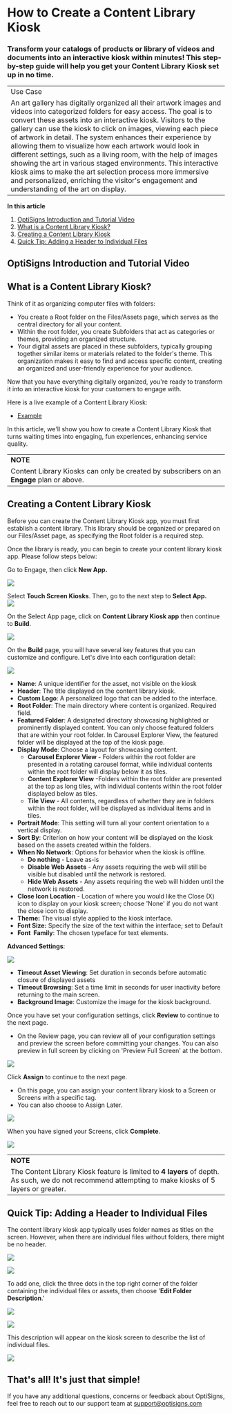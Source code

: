 # How to Create a Content Library Kiosk

### Transform your catalogs of products or library of videos and documents into an interactive kiosk within minutes! This step-by-step guide will help you get your Content Library Kiosk set up in no time.

|  |
| --- |
| Use Case |
| An art gallery has digitally organized all their artwork images and videos into categorized folders for easy access. The goal is to convert these assets into an interactive kiosk. Visitors to the gallery can use the kiosk to click on images, viewing each piece of artwork in detail. The system enhances their experience by allowing them to visualize how each artwork would look in different settings, such as a living room, with the help of images showing the art in various staged environments. This interactive kiosk aims to make the art selection process more immersive and personalized, enriching the visitor's engagement and understanding of the art on display. |

**In this article**

1. [OptiSigns Introduction and Tutorial Video](#OptiSigns)
2. [What is a Content Library Kiosk?](#What)
3. [Creating a Content Library Kiosk](#Creating)
4. [Quick Tip: Adding a Header to Individual Files](#Quick)

## OptiSigns Introduction and Tutorial Video

## What is a Content Library Kiosk?

Think of it as organizing computer files with folders:

* You create a Root folder on the Files/Assets page, which serves as the central directory for all your content.
* Within the root folder, you create Subfolders that act as categories or themes, providing an organized structure.
* Your digital assets are placed in these subfolders, typically grouping together similar items or materials related to the folder's theme. This organization makes it easy to find and access specific content, creating an organized and user-friendly experience for your audience.

Now that you have everything digitally organized, you're ready to transform it into an interactive kiosk for your customers to engage with.

Here is a live example of a Content Library Kiosk:

* [Example](https://virtualscreen.optisigns.com/#VTJGc2RHVmtYMStYM1dSMnRjKzBBb29MeFBYbnpoaTFHaDhNcStLWk4xenhTeGFHbVFnOXlSOWxpd2RxMlVUN29hc3JPZnZXaXJSQnFkUFlZbXJLaVE9PQ==)

In this article, we'll show you how to create a Content Library Kiosk that turns waiting times into engaging, fun experiences, enhancing service quality.

|  |
| --- |
| **NOTE** |
| Content Library Kiosks can only be created by subscribers on an **Engage** plan or above. |

## **Creating a Content Library Kiosk**

Before you can create the Content Library Kiosk app, you must first establish a content library. This library should be organized or prepared on our Files/Asset page, as specifying the Root folder is a required step.

Once the library is ready, you can begin to create your content library kiosk app. Please follow steps below:

Go to Engage, then click **New App.**

![](https://support.optisigns.com/hc/article_attachments/23035917641363)

Select **Touch Screen Kiosks**. Then, go to the next step to **Select App.**  
![](https://support.optisigns.com/hc/article_attachments/23696559854227)

On the Select App page, click on **Content Library Kiosk app** then continue to **Build**.

![](https://support.optisigns.com/hc/article_attachments/23696533418515)

On the **Build** page, you will have several key features that you can customize and configure. Let's dive into each configuration detail:

![](https://support.optisigns.com/hc/article_attachments/23696559863443)

* **Name**: A unique identifier for the asset, not visible on the kiosk
* **Header**: The title displayed on the content library kiosk.
* **Custom Logo**: A personalized logo that can be added to the interface.
* **Root Folder**: The main directory where content is organized. Required field.
* **Featured Folder**: A designated directory showcasing highlighted or prominently displayed content. You can only choose featured folders that are within your root folder. In Carousel Explorer View, the featured folder will be displayed at the top of the kiosk page.
* **Display Mode**: Choose a layout for showcasing content.
  + **Carousel Explorer View** - Folders within the root folder are presented in a rotating carousel format, while individual contents within the root folder will display below it as tiles.
  + **Content Explorer View** -Folders within the root folder are presented at the top as long tiles, with individual contents within the root folder displayed below as tiles.
  + **Tile View** - All contents, regardless of whether they are in folders within the root folder, will be displayed as individual items and in tiles.
* **Portrait Mode**: This setting will turn all your content orientation to a vertical display.
* **Sort By**: Criterion on how your content will be displayed on the kiosk based on the assets created within the folders.
* **When No Network**: Options for behavior when the kiosk is offline.
  + **Do nothing** - Leave as-is
  + **Disable Web Assets** - Any assets requiring the web will still be visible but disabled until the network is restored.
  + **Hide Web Assets** - Any assets requiring the web will hidden until the network is restored.
* **Close Icon Location** - Location of where you would like the Close (X) icon to display on your kiosk screen; choose 'None' if you do not want the close icon to display.
* **Theme:** The visual style applied to the kiosk interface.
* **Font Size:** Specify the size of the text within the interface; set to Default
* **Font  Family**: The chosen typeface for text elements.

**Advanced Settings**:

![](https://support.optisigns.com/hc/article_attachments/23696559863955)

* **Timeout Asset Viewing**: Set duration in seconds before automatic closure of displayed assets
* **Timeout Browsing**: Set a time limit in seconds for user inactivity before returning to the main screen.
* **Background Image**: Customize the image for the kiosk background.

Once you have set your configuration settings, click **Review** to continue to the next page.

* On the Review page, you can review all of your configuration settings and preview the screen before committing your changes. You can also preview in full screen by clicking on 'Preview Full Screen' at the bottom.

![](https://support.optisigns.com/hc/article_attachments/23696476261267)

Click **Assign** to continue to the next page.

* On this page, you can assign your content library kiosk to a Screen or Screens with a specific tag.
* You can also choose to Assign Later.

![](https://support.optisigns.com/hc/article_attachments/29266141478291)

When you have signed your Screens, click **Complete**.

![](https://support.optisigns.com/hc/article_attachments/23696476280083)

|  |
| --- |
| **NOTE** |
| The Content Library Kiosk feature is limited to **4 layers** of depth. As such, we do not recommend attempting to make kiosks of 5 layers or greater. |

## Quick Tip: Adding a Header to Individual Files

The content library kiosk app typically uses folder names as titles on the screen. However, when there are individual files without folders, there might be no header.

![](https://support.optisigns.com/hc/article_attachments/23697224834963)

![](https://support.optisigns.com/hc/article_attachments/23697239704339)

To add one, click the three dots in the top right corner of the folder containing the individual files or assets, then choose '**Edit Folder Description**.'

![](https://support.optisigns.com/hc/article_attachments/23697239705107)

![](https://support.optisigns.com/hc/article_attachments/23697224842515)

This description will appear on the kiosk screen to describe the list of individual files.

![](https://support.optisigns.com/hc/article_attachments/23697239712019)

## **That's all! It's just that simple!**

If you have any additional questions, concerns or feedback about OptiSigns, feel free to reach out to our support team at [support@optisigns.com](mailto:support@optisigns.com)
